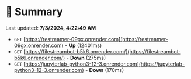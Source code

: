 # 📖 Summary
Last updated: **7/3/2024, 4:22:49 AM**

- `GET` [https://restreamer-09gx.onrender.com](https://restreamer-09gx.onrender.com) - **Up** (12401ms)
- `GET` [https://filestreambot-b5k6.onrender.com/](https://filestreambot-b5k6.onrender.com/) - **Down** (275ms)
- `GET` [https://jupyterlab-python3-12-3.onrender.com](https://jupyterlab-python3-12-3.onrender.com) - **Down** (170ms)
